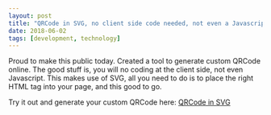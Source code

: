 ```yaml
---
layout: post
title: "QRCode in SVG, no client side code needed, not even a Javascript"
date: 2018-06-02
tags: [development, technology]
---
```


Proud to make this public today. Created a tool to generate custom QRCode online. The good stuff is, you will no coding at the client side, not even Javascript. This makes use of SVG, all you need to do is to place the right HTML tag into your page, and this good to go.


Try it out and generate your custom QRCode here:
[QRCode in SVG](https://manson.aieio.com/qrcode/)


